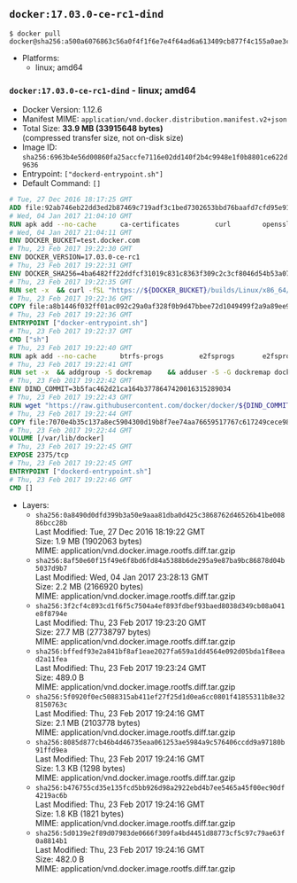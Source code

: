 ## `docker:17.03.0-ce-rc1-dind`

```console
$ docker pull docker@sha256:a500a6076863c56a0f4f1f6e7e4f64ad6a613409cb877f4c155a0ae3c43d0203
```

-	Platforms:
	-	linux; amd64

### `docker:17.03.0-ce-rc1-dind` - linux; amd64

-	Docker Version: 1.12.6
-	Manifest MIME: `application/vnd.docker.distribution.manifest.v2+json`
-	Total Size: **33.9 MB (33915648 bytes)**  
	(compressed transfer size, not on-disk size)
-	Image ID: `sha256:6963b4e56d00860fa25accfe7116e02dd140f2b4c9948e1f0b8801ce622d9636`
-	Entrypoint: `["dockerd-entrypoint.sh"]`
-	Default Command: `[]`

```dockerfile
# Tue, 27 Dec 2016 18:17:25 GMT
ADD file:92ab746eb22dd3ed2b87469c719adf3c1bed7302653bbd76baafd7cfd95e911e in / 
# Wed, 04 Jan 2017 21:04:10 GMT
RUN apk add --no-cache 		ca-certificates 		curl 		openssl
# Wed, 04 Jan 2017 21:04:11 GMT
ENV DOCKER_BUCKET=test.docker.com
# Thu, 23 Feb 2017 19:22:30 GMT
ENV DOCKER_VERSION=17.03.0-ce-rc1
# Thu, 23 Feb 2017 19:22:31 GMT
ENV DOCKER_SHA256=4ba6482ff22ddfcf31019c831c8363f309c2c3cf8046d54b53a07e10edf19e47
# Thu, 23 Feb 2017 19:22:35 GMT
RUN set -x 	&& curl -fSL "https://${DOCKER_BUCKET}/builds/Linux/x86_64/docker-${DOCKER_VERSION}.tgz" -o docker.tgz 	&& echo "${DOCKER_SHA256} *docker.tgz" | sha256sum -c - 	&& tar -xzvf docker.tgz 	&& mv docker/* /usr/local/bin/ 	&& rmdir docker 	&& rm docker.tgz 	&& docker -v
# Thu, 23 Feb 2017 19:22:36 GMT
COPY file:a8b1446f032ff01ac092c29a0af328f0b9d47bbee72d1049499f2a9a89ee988a in /usr/local/bin/ 
# Thu, 23 Feb 2017 19:22:36 GMT
ENTRYPOINT ["docker-entrypoint.sh"]
# Thu, 23 Feb 2017 19:22:37 GMT
CMD ["sh"]
# Thu, 23 Feb 2017 19:22:40 GMT
RUN apk add --no-cache 		btrfs-progs 		e2fsprogs 		e2fsprogs-extra 		iptables 		xfsprogs 		xz
# Thu, 23 Feb 2017 19:22:41 GMT
RUN set -x 	&& addgroup -S dockremap 	&& adduser -S -G dockremap dockremap 	&& echo 'dockremap:165536:65536' >> /etc/subuid 	&& echo 'dockremap:165536:65536' >> /etc/subgid
# Thu, 23 Feb 2017 19:22:42 GMT
ENV DIND_COMMIT=3b5fac462d21ca164b3778647420016315289034
# Thu, 23 Feb 2017 19:22:43 GMT
RUN wget "https://raw.githubusercontent.com/docker/docker/${DIND_COMMIT}/hack/dind" -O /usr/local/bin/dind 	&& chmod +x /usr/local/bin/dind
# Thu, 23 Feb 2017 19:22:44 GMT
COPY file:7070e4b35c137a8ec5904300d19b8f7ee74aa76659517767c617249cece98a4a in /usr/local/bin/ 
# Thu, 23 Feb 2017 19:22:44 GMT
VOLUME [/var/lib/docker]
# Thu, 23 Feb 2017 19:22:45 GMT
EXPOSE 2375/tcp
# Thu, 23 Feb 2017 19:22:45 GMT
ENTRYPOINT ["dockerd-entrypoint.sh"]
# Thu, 23 Feb 2017 19:22:46 GMT
CMD []
```

-	Layers:
	-	`sha256:0a8490d0dfd399b3a50e9aaa81dba0d425c3868762d46526b41be00886bcc28b`  
		Last Modified: Tue, 27 Dec 2016 18:19:22 GMT  
		Size: 1.9 MB (1902063 bytes)  
		MIME: application/vnd.docker.image.rootfs.diff.tar.gzip
	-	`sha256:8af50e60f15f49e6f8bd6fd84a5388b6de295a9e87ba9bc86878d04b5037d9b7`  
		Last Modified: Wed, 04 Jan 2017 23:28:13 GMT  
		Size: 2.2 MB (2166920 bytes)  
		MIME: application/vnd.docker.image.rootfs.diff.tar.gzip
	-	`sha256:3f2cf4c893cd1f6f5c7504a4ef893fdbef93baed8038d349cb08a041e8f8794e`  
		Last Modified: Thu, 23 Feb 2017 19:23:20 GMT  
		Size: 27.7 MB (27738797 bytes)  
		MIME: application/vnd.docker.image.rootfs.diff.tar.gzip
	-	`sha256:bffedf93e2a841bf8af1eae2027fa659a1dd4564e092d05bda1f8eead2a11fea`  
		Last Modified: Thu, 23 Feb 2017 19:23:24 GMT  
		Size: 489.0 B  
		MIME: application/vnd.docker.image.rootfs.diff.tar.gzip
	-	`sha256:5f0920f0ec5088315ab411ef27f25d1d0ea6cc0801f41855311b8e328150763c`  
		Last Modified: Thu, 23 Feb 2017 19:24:16 GMT  
		Size: 2.1 MB (2103778 bytes)  
		MIME: application/vnd.docker.image.rootfs.diff.tar.gzip
	-	`sha256:8085d877cb46b4d46735eaa061253ae5984a9c576406ccdd9a97180b91ffd9ea`  
		Last Modified: Thu, 23 Feb 2017 19:24:16 GMT  
		Size: 1.3 KB (1298 bytes)  
		MIME: application/vnd.docker.image.rootfs.diff.tar.gzip
	-	`sha256:b476755cd35e135fcd5bb926d98a2922ebd4b7ee5465a45f00ec90df4219ac6b`  
		Last Modified: Thu, 23 Feb 2017 19:24:16 GMT  
		Size: 1.8 KB (1821 bytes)  
		MIME: application/vnd.docker.image.rootfs.diff.tar.gzip
	-	`sha256:5d0139e2f89d07983de0666f309fa4bd4451d88773cf5c97c79ae63f0a8814b1`  
		Last Modified: Thu, 23 Feb 2017 19:24:16 GMT  
		Size: 482.0 B  
		MIME: application/vnd.docker.image.rootfs.diff.tar.gzip
